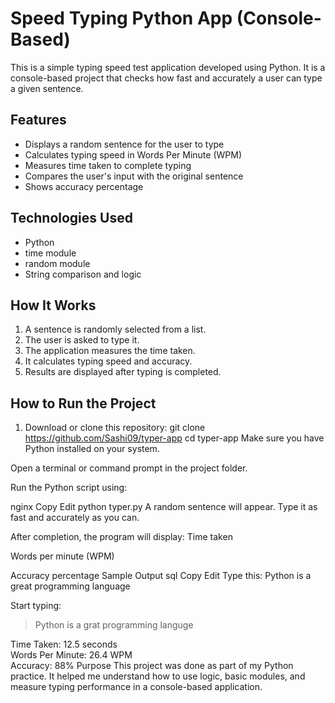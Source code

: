 # Speed Typing Python App (Console-Based)

This is a simple typing speed test application developed using Python. It is a console-based project that checks how fast and accurately a user can type a given sentence.

## Features

- Displays a random sentence for the user to type  
- Calculates typing speed in Words Per Minute (WPM)  
- Measures time taken to complete typing  
- Compares the user's input with the original sentence  
- Shows accuracy percentage

## Technologies Used

- Python  
- time module  
- random module  
- String comparison and logic  

## How It Works

1. A sentence is randomly selected from a list.
2. The user is asked to type it.
3. The application measures the time taken.
4. It calculates typing speed and accuracy.
5. Results are displayed after typing is completed.

## How to Run the Project

1. Download or clone this repository:
   git clone https://github.com/Sashi09/typer-app
   cd typer-app
Make sure you have Python installed on your system.

Open a terminal or command prompt in the project folder.

Run the Python script using:

nginx
Copy
Edit
python typer.py
A random sentence will appear. Type it as fast and accurately as you can.

After completion, the program will display:
Time taken

Words per minute (WPM)

Accuracy percentage
Sample Output
sql
Copy
Edit
Type this:
Python is a great programming language

Start typing:
> Python is a grat programming languge

Time Taken: 12.5 seconds  
Words Per Minute: 26.4 WPM  
Accuracy: 88%
Purpose
This project was done as part of my Python practice. It helped me understand how to use logic, basic modules, and measure typing performance in a console-based application.
